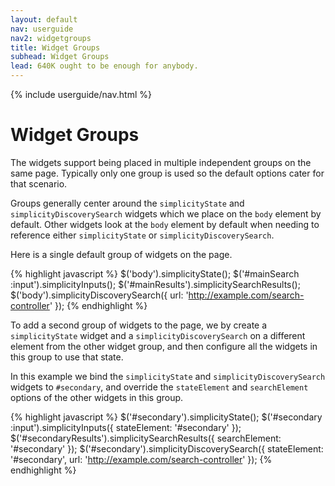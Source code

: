 ```yaml
---
layout: default
nav: userguide
nav2: widgetgroups
title: Widget Groups
subhead: Widget Groups
lead: 640K ought to be enough for anybody.
---
```


{% include userguide/nav.html %}

<div class="page-header">
  <h1>Widget Groups</h1>
</div>

The widgets support being placed in multiple independent groups on the same page. Typically only one group is used so the default options cater for that scenario.

Groups generally center around the `simplicityState` and `simplicityDiscoverySearch` widgets which we place on the `body` element by default.
Other widgets look at the `body` element by default when needing to reference either `simplicityState` or `simplicityDiscoverySearch`.

Here is a single default group of widgets on the page.

{% highlight javascript %}
$('body').simplicityState();
$('#mainSearch :input').simplicityInputs();
$('#mainResults').simplicitySearchResults();
$('body').simplicityDiscoverySearch({
  url: 'http://example.com/search-controller'
});
{% endhighlight %}

To add a second group of widgets to the page, we by create a `simplicityState` widget and a `simplicityDiscoverySearch`
on a different element from the other widget group, and then configure all the widgets in this group to use that state.

In this example we bind the `simplicityState` and `simplicityDiscoverySearch` widgets to `#secondary`,
and override the `stateElement` and `searchElement` options of the other widgets in this group.

{% highlight javascript %}
$('#secondary').simplicityState();
$('#secondary :input').simplicityInputs({
    stateElement: '#secondary'
});
$('#secondaryResults').simplicitySearchResults({
    searchElement: '#secondary'
});
$('#secondary').simplicityDiscoverySearch({
  stateElement: '#secondary',
  url: 'http://example.com/search-controller'
});
{% endhighlight %}
